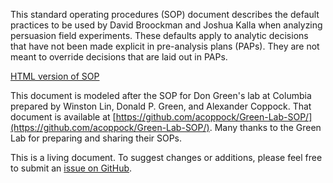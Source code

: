 This standard operating procedures (SOP) document describes the default practices to be used by David Broockman and Joshua Kalla when analyzing persuasion field experiments. These defaults apply to analytic decisions that have not been made explicit in pre-analysis plans (PAPs). They are not meant to override decisions that are laid out in PAPs. 

[HTML version of SOP](http://htmlpreview.github.io/?https://github.com/dbroockman/repeated-online-panel-experiments/blob/master/SOP/Broockman_Kalla_SOP.html)

This document is modeled after the SOP for Don Green's lab at Columbia prepared by Winston Lin, Donald P. Green, and Alexander Coppock. That document is available at [https://github.com/acoppock/Green-Lab-SOP/](https://github.com/acoppock/Green-Lab-SOP/). Many thanks to the Green Lab for preparing and sharing their SOPs. 

This is a living document. To suggest changes or additions, please feel free to submit an [issue on GitHub](https://github.com/dbroockman/repeated-online-panel-experiments/issues).
